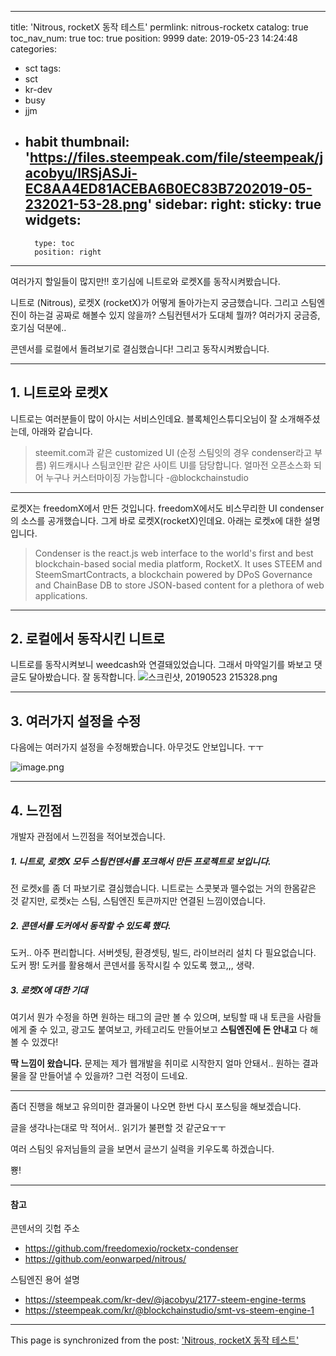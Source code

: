 
---
title: 'Nitrous, rocketX 동작 테스트'
permlink: nitrous-rocketx
catalog: true
toc_nav_num: true
toc: true
position: 9999
date: 2019-05-23 14:24:48
categories:
- sct
tags:
- sct
- kr-dev
- busy
- jjm
- habit
thumbnail: 'https://files.steempeak.com/file/steempeak/jacobyu/lRSjASJi-EC8AA4ED81ACEBA6B0EC83B7202019-05-232021-53-28.png'
sidebar:
    right:
        sticky: true
widgets:
    -
        type: toc
        position: right
---


여러가지 할일들이 많지만!! 
호기심에 니트로와 로켓X를 동작시켜봤습니다.

니트로 (Nitrous), 로켓X (rocketX)가 어떻게 돌아가는지 궁금했습니다.
그리고 스팀엔진이 하는걸 공짜로 해볼수 있지 않을까?
스팀컨텐서가 도대체 뭘까?
여러가지 궁금증, 호기심 덕분에..

콘덴서를 로컬에서 돌려보기로 결심했습니다!
그리고 동작시켜봤습니다.

---

## 1. 니트로와 로켓X

니트로는 여러분들이 많이 아시는 서비스인데요. 
블록체인스튜디오님이 잘 소개해주셨는데, 아래와 같습니다.
> steemit.com과 같은 customized UI (순정 스팀잇의 경우 condenser라고 부름) 위드캐시나 스팀코인판 같은 사이트 UI를 담당합니다. 얼마전 오픈소스화 되어 누구나 커스터마이징 가능합니다 -@blockchainstudio

---

로켓X는 freedomX에서 만든 것입니다.
freedomX에서도 비스무리한 UI condenser의 소스를 공개했습니다.
그게 바로 로켓X(rocketX)인데요.
아래는 로켓x에 대한 설명입니다.
> Condenser is the react.js web interface to the world's first and best blockchain-based social media platform, RocketX. It uses STEEM and SteemSmartContracts, a blockchain powered by DPoS Governance and ChainBase DB to store JSON-based content for a plethora of web applications.

---

## 2. 로컬에서 동작시킨 니트로

니트로를 동작시켜보니 weedcash와 연결돼있었습니다.
그래서 마약일기를 봐보고 댓글도 달아봤습니다. 잘 동작합니다.
![스크린샷, 20190523 215328.png](https://files.steempeak.com/file/steempeak/jacobyu/lRSjASJi-EC8AA4ED81ACEBA6B0EC83B7202019-05-232021-53-28.png)

---

## 3. 여러가지 설정을 수정

다음에는 여러가지 설정을 수정해봤습니다.
아무것도 안보입니다. ㅜㅜ

![image.png](https://files.steempeak.com/file/steempeak/jacobyu/HiAz5K6Z-image.png)

---

## 4. 느낀점

개발자 관점에서 느낀점을 적어보겠습니다.

##### 1. 니트로, 로켓X 모두 스팀컨덴서를 포크해서 만든 프로젝트로 보입니다.

전 로켓x를 좀 더 파보기로 결심했습니다.
니트로는 스콧봇과 뗄수없는 거의 한몸같은 것 같지만,
로켓x는 스팀, 스팀엔진 토큰까지만 연결된 느낌이였습니다.

##### 2. 콘덴서를 도커에서 동작할 수 있도록 했다.

도커.. 아주 편리합니다.
서버셋팅, 환경셋팅, 빌드, 라이브러리 설치
다 필요없습니다.  도커 짱!
도커를 활용해서 콘덴서를 동작시킬 수 있도록 했고,,, 생략.

##### 3. 로켓X에 대한 기대

여기서 뭔가 수정을 하면
원하는 태그의 글만 볼 수 있으며,
보팅할 때 내 토큰을 사람들에게 줄 수 있고,
광고도 붙여보고,
카테고리도 만들어보고
**스팀엔진에 돈 안내고** 다 해볼 수 있겠다!

**딱 느낌이 왔습니다.**
문제는 제가 웹개발을 취미로 시작한지 얼마 안돼서.. 
원하는 결과물을 잘 만들어낼 수 있을까? 그런 걱정이 드네요.

---


좀더 진행을 해보고 유의미한 결과물이 나오면 
한번 다시 포스팅을 해보겠습니다.

글을 생각나는대로 막 적어서.. 읽기가 불편할 것 같군요ㅜㅜ

여러 스팀잇 유저님들의 글을 보면서 글쓰기 실력을 키우도록 하겠습니다.

뿅!

----

#### 참고

콘덴서의 깃헙 주소
* https://github.com/freedomexio/rocketx-condenser
* https://github.com/eonwarped/nitrous/

스팀엔진 용어 설명
* https://steempeak.com/kr-dev/@jacobyu/2177-steem-engine-terms
* https://steempeak.com/kr/@blockchainstudio/smt-vs-steem-engine-1


- - -

This page is synchronized from the post: ['Nitrous, rocketX 동작 테스트'](https://steemit.com/@jacobyu/nitrous-rocketx)
